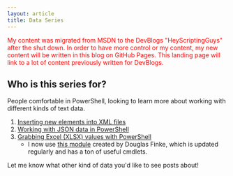 ```yaml
---
layout: article
title: Data Series
---
```


<span style="color:red">
My content was migrated from MSDN to the DevBlogs "HeyScriptingGuys" after the shut down. In order to have more control or my content, my new content will be written in this blog on GitHub Pages. This landing page will link to a lot of content previously written for DevBlogs.
</span>

## Who is this series for?

People comfortable in PowerShell, looking to learn more about working with different kinds of text data.

1. [Inserting new elements into XML files](https://devblogs.microsoft.com/scripting/inserting-new-elements-into-xml-files/)
1. [Working with JSON data in PowerShell](https://devblogs.microsoft.com/scripting/working-with-json-data-in-powershell/)
1. [Grabbing Excel (XLSX) values with PowerShell](https://devblogs.microsoft.com/scripting/grabbing-excel-xlsx-values-with-powershell/)
    - I now use [this module](https://www.powershellgallery.com/packages/ImportExcel/7.1.0) created by Douglas Finke, which is updated regularly and has a ton of useful cmdlets. 

Let me know what other kind of data you'd like to see posts about!